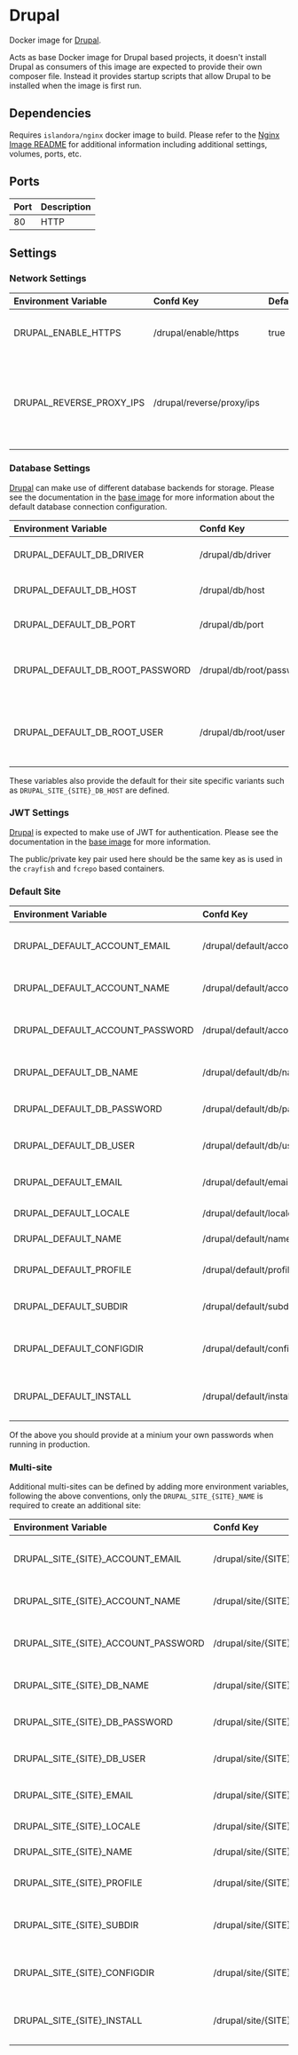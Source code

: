# Drupal

Docker image for [Drupal].

Acts as base Docker image for Drupal based projects, it doesn't install Drupal
as consumers of this image are expected to provide their own composer file.
Instead it provides startup scripts that allow Drupal to be installed when the
image is first run.

## Dependencies

Requires `islandora/nginx` docker image to build. Please refer to the
[Nginx Image README](../nginx/README.md) for additional information including
additional settings, volumes, ports, etc.

## Ports

| Port | Description |
| :--- | :---------- |
| 80   | HTTP        |

## Settings

### Network Settings

| Environment Variable     | Confd Key                 | Default | Description                                                                        |
| :----------------------- | :------------------------ | :------ | :--------------------------------------------------------------------------------- |
| DRUPAL_ENABLE_HTTPS      | /drupal/enable/https      | true    | Inform PHP that `https` should be used.                                            |
| DRUPAL_REVERSE_PROXY_IPS | /drupal/reverse/proxy/ips |         | Use the IP address for the host 'traefik' if found otherwise default to `0.0.0.0`. |

### Database Settings

[Drupal] can make use of different database backends for storage. Please see the
documentation in the [base image] for more information about the default
database connection configuration.

| Environment Variable            | Confd Key                | Default | Description                                                                           |
| :------------------------------ | :----------------------- | :------ | :------------------------------------------------------------------------------------ |
| DRUPAL_DEFAULT_DB_DRIVER        | /drupal/db/driver        |         | The database driver. Defaults to `DB_DRIVER`                                          |
| DRUPAL_DEFAULT_DB_HOST          | /drupal/db/host          |         | The database host. Defaults to `DB_HOST`                                              |
| DRUPAL_DEFAULT_DB_PORT          | /drupal/db/port          |         | The database port. Defaults to `DB_PORT`                                              |
| DRUPAL_DEFAULT_DB_ROOT_PASSWORD | /drupal/db/root/password |         | The database root user password. Defaults to `DB_ROOT_PASSWORD`                       |
| DRUPAL_DEFAULT_DB_ROOT_USER     | /drupal/db/root/user     |         | The database root user (used to create the site database). Defaults to `DB_ROOT_USER` |

These variables also provide the default for their site specific variants such
as `DRUPAL_SITE_{SITE}_DB_HOST` are defined.

### JWT Settings

[Drupal] is expected to make use of JWT for authentication. Please see the
documentation in the [base image] for more information.

The public/private key pair used here should be the same key as is used in the
`crayfish` and `fcrepo` based containers.

### Default Site

| Environment Variable            | Confd Key                        | Default                 | Description                                        |
| :------------------------------ | :------------------------------- | :---------------------- | :------------------------------------------------- |
| DRUPAL_DEFAULT_ACCOUNT_EMAIL    | /drupal/default/account/email    | webmaster@localhost.com | The email to use for the admin account             |
| DRUPAL_DEFAULT_ACCOUNT_NAME     | /drupal/default/account/name     | admin                   | The Drupal administrator user                      |
| DRUPAL_DEFAULT_ACCOUNT_PASSWORD | /drupal/default/account/password | password                | The Drupal administrator user password             |
| DRUPAL_DEFAULT_DB_NAME          | /drupal/default/db/name          | drupal_default          | The name of the sites database                     |
| DRUPAL_DEFAULT_DB_PASSWORD      | /drupal/default/db/password      | password                | The database users password                        |
| DRUPAL_DEFAULT_DB_USER          | /drupal/default/db/user          | drupal_default          | The database user used by the site                 |
| DRUPAL_DEFAULT_EMAIL            | /drupal/default/email            | webmaster@localhost.com | The Drupal administrators email                    |
| DRUPAL_DEFAULT_LOCALE           | /drupal/default/locale           | en                      | The Drupal sites locale                            |
| DRUPAL_DEFAULT_NAME             | /drupal/default/name             | default                 | The Drupal sites name                              |
| DRUPAL_DEFAULT_PROFILE          | /drupal/default/profile          | standard                | The installation profile to use                    |
| DRUPAL_DEFAULT_SUBDIR           | /drupal/default/subdir           | default                 | The installation profile to use                    |
| DRUPAL_DEFAULT_CONFIGDIR        | /drupal/default/configdir        |                         | Install using existing config files from directory |
| DRUPAL_DEFAULT_INSTALL          | /drupal/default/install          | true                    | Perform install if not already installed           |

Of the above you should provide at a minium your own passwords when running in
production.

### Multi-site

Additional multi-sites can be defined by adding more environment variables,
following the above conventions, only the `DRUPAL_SITE_{SITE}_NAME` is required
to create an additional site:

| Environment Variable                | Confd Key                            | Default                 | Description                                        |
| :---------------------------------- | :----------------------------------- | :---------------------- | :------------------------------------------------- |
| DRUPAL_SITE_{SITE}_ACCOUNT_EMAIL    | /drupal/site/{SITE}/account/email    | webmaster@localhost.com | The email to use for the admin account             |
| DRUPAL_SITE_{SITE}_ACCOUNT_NAME     | /drupal/site/{SITE}/account/name     | admin                   | The Drupal administrator user                      |
| DRUPAL_SITE_{SITE}_ACCOUNT_PASSWORD | /drupal/site/{SITE}/account/password | password                | The Drupal administrator user password             |
| DRUPAL_SITE_{SITE}_DB_NAME          | /drupal/site/{SITE}/db/name          | drupal_{SITE}           | The name of the sites database                     |
| DRUPAL_SITE_{SITE}_DB_PASSWORD      | /drupal/site/{SITE}/db/password      | password                | The database users password                        |
| DRUPAL_SITE_{SITE}_DB_USER          | /drupal/site/{SITE}/db/user          | drupal_{SITE}           | The database user used by the site                 |
| DRUPAL_SITE_{SITE}_EMAIL            | /drupal/site/{SITE}/email            | webmaster@localhost.com | The Drupal administrators email                    |
| DRUPAL_SITE_{SITE}_LOCALE           | /drupal/site/{SITE}/locale           | en                      | The Drupal sites locale                            |
| DRUPAL_SITE_{SITE}_NAME             | /drupal/site/{SITE}/name             |                         | The Drupal sites name                              |
| DRUPAL_SITE_{SITE}_PROFILE          | /drupal/site/{SITE}/profile          | standard                | The installation profile to use                    |
| DRUPAL_SITE_{SITE}_SUBDIR           | /drupal/site/{SITE}/subdir           | {SITE}                  | The subdirectory to install the sub-site into      |
| DRUPAL_SITE_{SITE}_CONFIGDIR        | /drupal/site/{SITE}/configdir        |                         | Install using existing config files from directory |
| DRUPAL_SITE_{SITE}_INSTALL          | /drupal/site/{SITE}/install          | true                    | Perform install if not already installed           |

[base image]: ../base/README.md
[Drupal]: https://www.drupal.org/
